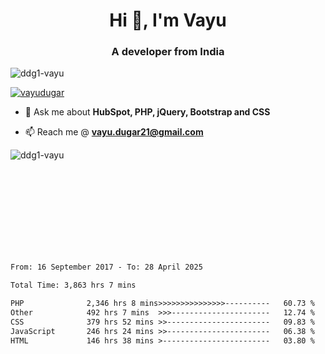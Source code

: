 <h1 align="center">Hi 👋, I'm Vayu</h1>
<h3 align="center">A developer from India</h3>

<p align="left"> <img src="https://komarev.com/ghpvc/?username=ddg1-vayu&label=Profile%20views&color=0e75b6&style=flat" alt="ddg1-vayu" /> </p>

<p align="left"> <a href="https://twitter.com/vayudugar" target="blank"><img src="https://img.shields.io/twitter/follow/vayudugar?logo=twitter&style=for-the-badge" alt="vayudugar" /></a> </p>

- 💬 Ask me about **HubSpot, PHP, jQuery, Bootstrap and CSS**

- 📫 Reach me @ **vayu.dugar21@gmail.com**

<p>&nbsp;<img align="left" src="https://github-readme-stats.vercel.app/api?username=ddg1-vayu&show_icons=true&locale=en" alt="ddg1-vayu" /></p>
<br><br><br><br><br><br><br><br>

<!--START_SECTION:waka-->

```txt
From: 16 September 2017 - To: 28 April 2025

Total Time: 3,863 hrs 7 mins

PHP              2,346 hrs 8 mins>>>>>>>>>>>>>>>----------   60.73 %
Other            492 hrs 7 mins  >>>----------------------   12.74 %
CSS              379 hrs 52 mins >>-----------------------   09.83 %
JavaScript       246 hrs 24 mins >>-----------------------   06.38 %
HTML             146 hrs 38 mins >------------------------   03.80 %
```

<!--END_SECTION:waka-->
